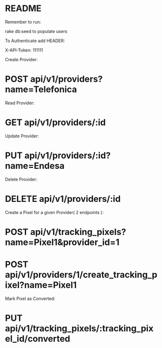 # README

Remember to run:

rake db:seed to populate users

To Authenticate add HEADER:

X-API-Token: 111111

Create Provider:
# POST api/v1/providers?name=Telefonica

Read Provider:
# GET api/v1/providers/:id

Update Provider:
# PUT api/v1/providers/:id?name=Endesa

Delete Provider:
# DELETE api/v1/providers/:id

Create a Pixel for a given Provider( 2 endpoints ):
# POST api/v1/tracking_pixels?name=Pixel1&provider_id=1
# POST api/v1/providers/1/create_tracking_pixel?name=Pixel1

Mark Pixel as Converted:
# PUT api/v1/tracking_pixels/:tracking_pixel_id/converted